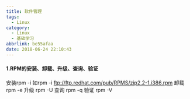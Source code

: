 ```yaml
---
title: 软件管理
tags:
  - Linux
category:
  - Linux
  - 基础学习
abbrlink: be55afaa
date: 2018-06-24 22:10:43
---
```


#### 1.RPM的安装、卸载、升级、查询、验证
安装rpm   -i
如rpm -i ftp://ftp.redhat.com/pub/RPMS/zip2.2-1.i386.rpm 
卸载 rpm -e
升级 rpm -U
查询 rpm -q
验证 rpm -V